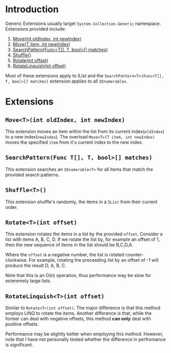 # Introduction
Generic Extensions usually target `System.Collection.Generic` namespace.
Extensions provided include:
1. [Move<T>(int oldIndex, int newIndex)](#movetint-oldindex-int-newindex)
2. [Move<T>(T item, int newIndex)](#movetint-oldindex-int-newindex)
3. [SearchPattern<T>(Func<T[], T, bool>[] matches)](#searchpatternfunc-t-t-bool-matches)
4. [Shuffle<T>()](#shufflet)
5. [Rotate<T>(int offset)](#rotatetint-offset)
6. [RotateLinquish<T>(int offset)](#rotatelinquishtint-offset)

Most of these extensions apply to IList<T> and the `SearchPattern<T>(Func<T[], T, bool>[] matches)` extension applies to all `IEnumerables`.

# Extensions
## `Move<T>(int oldIndex, int newIndex)`
This extension moves an item within the list from its current index(`oldIndex`)
to a new index(`newIndex`). The overload `Move<T>(T item, int newIndex)` moves the specified `item` from it's current index to the new index.

## `SearchPattern(Func T[], T, bool>[] matches)`
This extension searches an `IEnumerable<T>` for all items that match the provided search patterns.

## `Shuffle<T>()`
This extension shuffle's randomly, the items in a `IList` from their current order.

## `Rotate<T>(int offset)`
This extension rotates the items in a list by the provided `offset`. Consider a list with items A, B, C, D. If we rotate the list by, for example an offset of 1, then the new sequence of items in the list should be B,C,D,A.

Where the `offset` is a negative number, the list is rotated counter-clockwise.
For example, rotating the preceeding list by an offset of -1 will produce the result D, A, B, C.

Note that this is an O(n) operation, thus performance may be slow for exteremely large lists.

## `RotateLinquish<T>(int offset)`
Similar to `Rotate<T>(int offset)`. The major difference is that this method employs LINQ to rotate the items. Another difference is that, while the former can deal with negative offsets, this method __can only__ deal with positive offsets. 

Performance may be slightly better when employing this method. However, note that I have not personally tested whether the difference in perfromance is significant. 